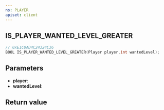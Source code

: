 ```yaml
---
ns: PLAYER
apiset: client
---
```

## IS_PLAYER_WANTED_LEVEL_GREATER

```c
// 0xE1C0AD4C24324C36
BOOL IS_PLAYER_WANTED_LEVEL_GREATER(Player player,int wantedLevel);
```


## Parameters
* **player**:
* **wantedLevel**:

## Return value